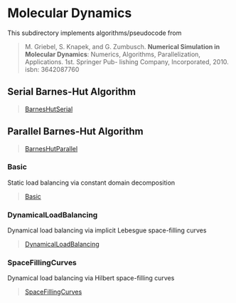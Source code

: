 # Molecular Dynamics

This subdirectory implements algorithms/pseudocode from 

> M. Griebel, S. Knapek, and G. Zumbusch. **Numerical Simulation in Molecular Dynamics**: Numerics, Algorithms, Parallelization, Applications. 1st. Springer Pub- lishing Company, Incorporated, 2010. isbn: 3642087760

## Serial Barnes-Hut Algorithm
> [BarnesHutSerial](./BarnesHutSerial)

## Parallel Barnes-Hut Algorithm
> [BarnesHutParallel](./BarnesHutParallel)

### Basic
Static load balancing via constant domain decomposition
> [Basic](./BarnesHutParallel/Basic)

### DynamicalLoadBalancing
Dynamical load balancing via implicit Lebesgue space-filling curves
> [DynamicalLoadBalancing](./BarnesHutParallel/DynamicalLoadBalancing)

### SpaceFillingCurves
Dynamical load balancing via Hilbert space-filling curves
> [SpaceFillingCurves](./BarnesHutParallel/SpaceFillingcurves)